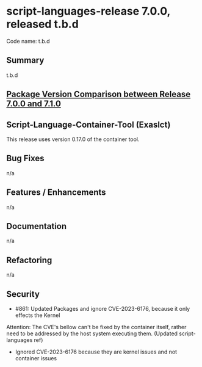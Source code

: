 # script-languages-release 7.0.0, released t.b.d

Code name: t.b.d

## Summary

t.b.d

## [Package Version Comparison between Release 7.0.0 and 7.1.0](package_diffs/7.1.0/README.md)

## Script-Language-Container-Tool (Exaslct)

This release uses version 0.17.0 of the container tool. 

## Bug Fixes

n/a

## Features / Enhancements

n/a

## Documentation

n/a

## Refactoring

n/a

## Security

 - #861: Updated Packages and ignore CVE-2023-6176, because it only effects the Kernel

Attention: The CVE's bellow can't be fixed by the container itself, rather need to be addressed by the host system executing them.
(Updated script-languages ref)

 - Ignored CVE-2023-6176 because they are kernel issues and not container issues
